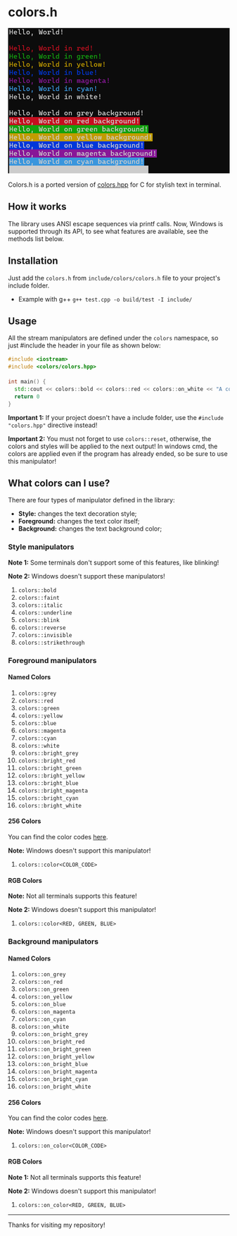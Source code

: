 
#  colors.h

![Example of usage](screenshot.png)


Colors.h is a ported version of [colors.hpp](https://github.com/hugorplobo/colors.hpp/tree/main) for C for stylish text in terminal.

## How it works

The library uses ANSI escape sequences via printf calls. Now, Windows is supported through its API, to see what features are available, see the methods list below.

## Installation

Just add the `colors.h` from `include/colors/colors.h` file to your project's include folder.

- Example with g++
`g++ test.cpp -o build/test -I include/`

## Usage

All the stream manipulators are defined under the `colors` namespace, so just #include the header in your file as shown below:

```cpp
#include <iostream>
#include <colors/colors.hpp>

int main() {
  std::cout << colors::bold << colors::red << colors::on_white << "A coloful message!" << colors::reset << "\n";
  return 0
}
```
**Important 1:** If your project doesn't have a include folder, use the `#include "colors.hpp"` directive instead!

**Important 2:** You must not forget to use `colors::reset`, otherwise, the colors and styles will be applied to the next output! In windows cmd, the colors are applied even if the program has already ended, so be sure to use this manipulator!

## What colors can I use?

There are four types of manipulator defined in the library:

-  **Style:** changes the text decoration style;
- **Foreground:** changes the text color itself;
-  **Background:** changes the text background color;

### Style manipulators
**Note 1:** Some terminals don't support some of this features, like blinking!

**Note 2:** Windows doesn't support these manipulators!
1. `colors::bold`
2. `colors::faint`
3. `colors::italic`
4. `colors::underline`
5. `colors::blink`
6. `colors::reverse`
7. `colors::invisible`
8. `colors::strikethrough`

### Foreground manipulators

#### Named Colors
1. `colors::grey`
2. `colors::red`
3. `colors::green`
4. `colors::yellow`
5. `colors::blue`
6. `colors::magenta`
7. `colors::cyan`
8. `colors::white`
9. `colors::bright_grey`
10. `colors::bright_red`
11. `colors::bright_green`
12. `colors::bright_yellow`
13. `colors::bright_blue`
14. `colors::bright_magenta`
15. `colors::bright_cyan`
16. `colors::bright_white`

#### 256 Colors
You can find the color codes [here](https://gist.github.com/fnky/458719343aabd01cfb17a3a4f7296797#256-colors).

**Note:** Windows doesn't support this manipulator!
1. `colors::color<COLOR_CODE>` 

#### RGB Colors
**Note:** Not all terminals supports this feature!

**Note 2:** Windows doesn't support this manipulator!
1. `colors::color<RED, GREEN, BLUE>`

### Background manipulators

#### Named Colors
1. `colors::on_grey`
2. `colors::on_red`
3. `colors::on_green`
4. `colors::on_yellow`
5. `colors::on_blue`
6. `colors::on_magenta`
7. `colors::on_cyan`
8. `colors::on_white`
9. `colors::on_bright_grey`
10. `colors::on_bright_red`
11. `colors::on_bright_green`
12. `colors::on_bright_yellow`
13. `colors::on_bright_blue`
14. `colors::on_bright_magenta`
15. `colors::on_bright_cyan`
16. `colors::on_bright_white`

#### 256 Colors
You can find the color codes [here](https://gist.github.com/fnky/458719343aabd01cfb17a3a4f7296797#256-colors).

**Note:** Windows doesn't support this manipulator!
1. `colors::on_color<COLOR_CODE>` 

#### RGB Colors
**Note 1:** Not all terminals supports this feature!

**Note 2:** Windows doesn't support this manipulator!
1. `colors::on_color<RED, GREEN, BLUE>`

-----

Thanks for visiting my repository!
